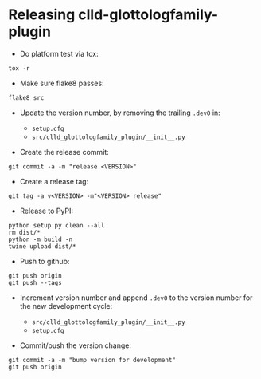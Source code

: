 Releasing clld-glottologfamily-plugin
=====================================

- Do platform test via tox:
```shell
tox -r
```

- Make sure flake8 passes:
```shell
flake8 src
```

- Update the version number, by removing the trailing `.dev0` in:
  - `setup.cfg`
  - `src/clld_glottologfamily_plugin/__init__.py`

- Create the release commit:
```shell
git commit -a -m "release <VERSION>"
```

- Create a release tag:
```
git tag -a v<VERSION> -m"<VERSION> release"
```

- Release to PyPI:
```shell
python setup.py clean --all
rm dist/*
python -m build -n
twine upload dist/*
```

- Push to github:
```shell
git push origin
git push --tags
```

- Increment version number and append `.dev0` to the version number for the new development cycle:
  - `src/clld_glottologfamily_plugin/__init__.py`
  - `setup.cfg`

- Commit/push the version change:
```shell
git commit -a -m "bump version for development"
git push origin
```
